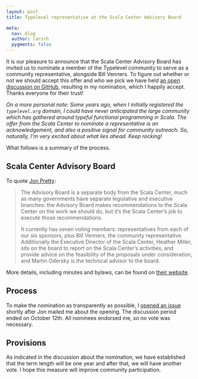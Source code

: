 ```yaml
---
layout: post
title: Typelevel representative at the Scala Center Advisory Board

meta:
  nav: blog
  author: larsrh
  pygments: false
---
```


It is our pleasure to announce that the Scala Center Advisory Board has invited us to nominate a member of the Typelevel community to serve as a community representative, alongside Bill Venners.
To figure out whether or not we should accept this offer and who we pick we have held [an open discussion on GitHub](https://github.com/typelevel/general/issues/42), resulting in my nomination, which I happily accept.
Thanks everyone for their trust!

_On a more personal note:
Some years ago, when I initially registered the `typelevel.org` domain, I could have never anticipated the large community which has gathered around typeful functional programming in Scala.
The offer from the Scala Center to nominate a representative is an acknowledgement, and also a positive signal for community outreach.
So, naturally, I'm very excited about what lies ahead.
Keep rocking!_

What follows is a summary of the process.

## Scala Center Advisory Board

To quote [Jon Pretty](http://www.scala-lang.org/blog/2016/05/30/scala-center-advisory-board.html):

> The Advisory Board is a separate body from the Scala Center, much as many governments have separate legislative and executive branches: the Advisory Board makes recommendations to the Scala Center on the work we should do, but it’s the Scala Center’s job to execute those recommendations.
>
> It currently has seven voting members: representatives from each of our six sponsors, plus Bill Venners, the community representative. Additionally the Executive Director of the Scala Center, Heather Miller, sits on the board to report on the Scala Center’s activities, and provide advice on the feasibility of the proposals under consideration, and Martin Odersky is the technical advisor to the board.

More details, including minutes and bylaws, can be found on [their website](https://scala.epfl.ch/).

## Process

To make the nomination as transparently as possible, I [opened an issue](https://github.com/typelevel/general/issues/42) shortly after Jon mailed me about the opening.
The discussion period ended on October 12th.
All nominees endorsed me, so no vote was necessary.

## Provisions

As indicated in the discussion about the nomination, we have established that the term length will be one year and after that, we will have another vote.
I hope this measure will improve community participation.
